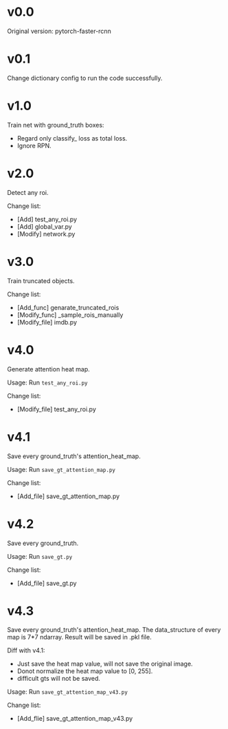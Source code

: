 # v0.0
Original version: pytorch-faster-rcnn

# v0.1
Change dictionary config to run the code successfully.

# v1.0  
Train net with ground_truth boxes:  
- Regard only classify_ loss as total loss.
- Ignore RPN.

# v2.0
Detect any roi.

Change list:
- [Add] test_any_roi.py
- [Add] global_var.py
- [Modify] network.py

# v3.0
Train truncated objects.

Change list:
- [Add_func] genarate_truncated_rois
- [Modify_func] _sample_rois_manually
- [Modify_file] imdb.py

# v4.0
Generate attention heat map.

Usage: Run `test_any_roi.py`

Change list:
- [Modify_file] test_any_roi.py

# v4.1
Save every ground_truth's attention_heat_map.

Usage: Run `save_gt_attention_map.py`

Change list:
- [Add_file] save_gt_attention_map.py

# v4.2
Save every ground_truth.

Usage: Run `save_gt.py`

Change list:
- [Add_file] save_gt.py

# v4.3
Save every ground_truth's attention_heat_map.
The data_structure of every map is 7*7 ndarray.
Result will be saved in .pkl file.

Diff with v4.1:
- Just save the heat map value, will not save the original image.
- Donot normalize the heat map value to [0, 255].
- difficult gts will not be saved.

Usage: Run `save_gt_attention_map_v43.py`

Change list:
- [Add_flie] save_gt_attention_map_v43.py
